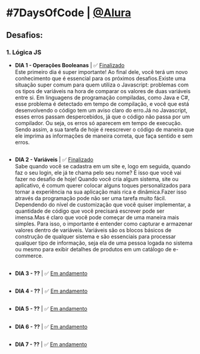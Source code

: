 # #7DaysOfCode | [@Alura](https://7daysofcode.io/)

## Desafios:

### 1. Lógica JS

* **DIA 1 - Operações Booleanas** | ✅ [Finalizado](https://github.com/maysalgalante/7DaysOfCode_Logica_JS/blob/ccc3f06c0cae2e6ee6676f78bdcc76cfbbf02060/dia1.js)<br> 
Este primeiro dia é super importante! Ao final dele, você terá um novo conhecimento que é essencial para os próximos desafios.Existe uma situação super comum para quem utiliza o Javascript: problemas com os tipos de variáveis na hora de comparar os valores de duas variáveis entre si. Em linguagens de programação compiladas, como Java e C#, esse problema é detectado em tempo de compilação, e você que está desenvolvendo o código tem um aviso claro do erro.Já no Javascript, esses erros passam despercebidos, já que o código não passa por um compilador. Ou seja, os erros só aparecem em tempo de execução. Sendo assim, a sua tarefa de hoje é reescrever o código de maneira que ele imprima as informações de maneira correta, que faça sentido e sem erros.
##
* **DIA 2 - Variáveis** | ✅ [Finalizado](https://github.com/maysalgalante/7DaysOfCode_Logica_JS/blob/d99ec9e98cacf438f25b70c432a62d5ed9f26796/dia2.js)<br> 
Sabe quando você se cadastra em um site e, logo em seguida, quando faz o seu login, ele já te chama pelo seu nome? É isso que você vai fazer no desafio de hoje!
Quando você cria algum sistema, site ou aplicativo, é comum querer colocar alguns toques personalizados para tornar a experiência na sua aplicação mais rica e dinâmica.Fazer isso através da programação pode não ser uma tarefa muito fácil. Dependendo do nível de customização que você quiser implementar, a quantidade de código que você precisará escrever pode ser imensa.Mas é claro que você pode começar de uma maneira mais simples. Para isso, o importante é entender como capturar e armazenar valores dentro de variáveis. Variáveis são os blocos básicos de construção de qualquer sistema e são essenciais para processar qualquer tipo de informação, seja ela de uma pessoa logada no sistema ou mesmo para exibir detalhes de produtos em um catálogo de e-commerce.
##
* **DIA 3 - ??** | ✅ [Em andamento](https://github.com/maysalgalante/7DaysOfCode_Logica_JS/blob/8dcefe7964d23a614d426f8391403163f83b8117/dia3.js)<br> 
##
* **DIA 4 - ??** | ✅ [Em andamento](https://github.com/maysalgalante/7DaysOfCode_Logica_JS/blob/8dcefe7964d23a614d426f8391403163f83b8117/dia4.js)<br> 
##
* **DIA 5 - ??** | ✅ [Em andamento](https://github.com/maysalgalante/7DaysOfCode_Logica_JS/blob/8dcefe7964d23a614d426f8391403163f83b8117/dia5.js)<br> 
##
* **DIA 6 - ??** | ✅ [Em andamento](https://github.com/maysalgalante/7DaysOfCode_Logica_JS/blob/8dcefe7964d23a614d426f8391403163f83b8117/dia6.js)<br> 
##
* **DIA 7 - ??** | ✅ [Em andamento](https://github.com/maysalgalante/7DaysOfCode_Logica_JS/blob/8dcefe7964d23a614d426f8391403163f83b8117/dia7.js)<br> 
##
